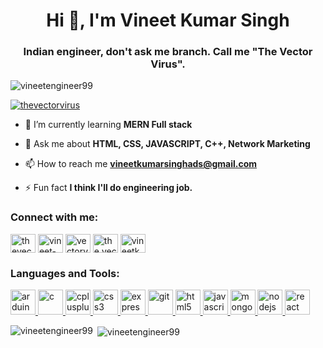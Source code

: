 <h1 align="center">Hi 👋, I'm Vineet Kumar Singh</h1>
<h3 align="center">Indian engineer, don't ask me branch. Call me "The Vector Virus".</h3>

<p align="left"> <img src="https://komarev.com/ghpvc/?username=vineetengineer99&label=Profile%20views&color=0e75b6&style=flat" alt="vineetengineer99" /> </p>

<p align="left"> <a href="https://twitter.com/thevectorvirus" target="blank"><img src="https://img.shields.io/twitter/follow/thevectorvirus?logo=twitter&style=for-the-badge" alt="thevectorvirus" /></a> </p>

- 🌱 I’m currently learning **MERN Full stack**

- 💬 Ask me about **HTML, CSS, JAVASCRIPT, C++, Network Marketing**

- 📫 How to reach me **vineetkumarsinghads@gmail.com**

- ⚡ Fun fact **I think I'll do engineering job.**

<h3 align="left">Connect with me:</h3>
<p align="left">
<a href="https://twitter.com/thevectorvirus" target="blank"><img align="center" src="https://cdn.jsdelivr.net/npm/simple-icons@3.0.1/icons/twitter.svg" alt="thevectorvirus" height="30" width="40" /></a>
<a href="https://linkedin.com/in/vineet-kumar-singh-aba53b167" target="blank"><img align="center" src="https://cdn.jsdelivr.net/npm/simple-icons@3.0.1/icons/linkedin.svg" alt="vineet-kumar-singh-aba53b167" height="30" width="40" /></a>
<a href="https://fb.com/vectorvirus" target="blank"><img align="center" src="https://cdn.jsdelivr.net/npm/simple-icons@3.0.1/icons/facebook.svg" alt="vectorvirus" height="30" width="40" /></a>
<a href="https://instagram.com/the.vector.virus" target="blank"><img align="center" src="https://cdn.jsdelivr.net/npm/simple-icons@3.0.1/icons/instagram.svg" alt="the.vector.virus" height="30" width="40" /></a>
<a href="https://auth.geeksforgeeks.org/user/vineetkumarsinghads" target="blank"><img align="center" src="https://cdn.jsdelivr.net/npm/simple-icons@3.0.1/icons/geeksforgeeks.svg" alt="vineetkumarsinghads" height="30" width="40" /></a>
</p>

<h3 align="left">Languages and Tools:</h3>
<p align="left"> <a href="https://www.arduino.cc/" target="_blank"> <img src="https://cdn.worldvectorlogo.com/logos/arduino-1.svg" alt="arduino" width="40" height="40"/> </a> <a href="https://www.cprogramming.com/" target="_blank"> <img src="https://devicons.github.io/devicon/devicon.git/icons/c/c-original.svg" alt="c" width="40" height="40"/> </a> <a href="https://www.w3schools.com/cpp/" target="_blank"> <img src="https://devicons.github.io/devicon/devicon.git/icons/cplusplus/cplusplus-original.svg" alt="cplusplus" width="40" height="40"/> </a> <a href="https://www.w3schools.com/css/" target="_blank"> <img src="https://devicons.github.io/devicon/devicon.git/icons/css3/css3-original-wordmark.svg" alt="css3" width="40" height="40"/> </a> <a href="https://expressjs.com" target="_blank"> <img src="https://devicons.github.io/devicon/devicon.git/icons/express/express-original-wordmark.svg" alt="express" width="40" height="40"/> </a> <a href="https://git-scm.com/" target="_blank"> <img src="https://www.vectorlogo.zone/logos/git-scm/git-scm-icon.svg" alt="git" width="40" height="40"/> </a> <a href="https://www.w3.org/html/" target="_blank"> <img src="https://devicons.github.io/devicon/devicon.git/icons/html5/html5-original-wordmark.svg" alt="html5" width="40" height="40"/> </a> <a href="https://developer.mozilla.org/en-US/docs/Web/JavaScript" target="_blank"> <img src="https://devicons.github.io/devicon/devicon.git/icons/javascript/javascript-original.svg" alt="javascript" width="40" height="40"/> </a> <a href="https://www.mongodb.com/" target="_blank"> <img src="https://devicons.github.io/devicon/devicon.git/icons/mongodb/mongodb-original-wordmark.svg" alt="mongodb" width="40" height="40"/> </a> <a href="https://nodejs.org" target="_blank"> <img src="https://devicons.github.io/devicon/devicon.git/icons/nodejs/nodejs-original-wordmark.svg" alt="nodejs" width="40" height="40"/> </a> <a href="https://reactjs.org/" target="_blank"> <img src="https://devicons.github.io/devicon/devicon.git/icons/react/react-original-wordmark.svg" alt="react" width="40" height="40"/> </a> </p>

<p><img align="left" src="https://github-readme-stats.vercel.app/api/top-langs?username=vineetengineer99&show_icons=true&locale=en&layout=compact" alt="vineetengineer99" /></p>

<p>&nbsp;<img align="center" src="https://github-readme-stats.vercel.app/api?username=vineetengineer99&show_icons=true&locale=en" alt="vineetengineer99" /></p>
